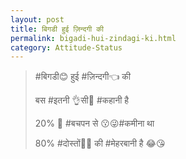 ```yaml
---
layout: post
title: बिगडी हुई ज़िन्दगी की 
permalink: bigadi-hui-zindagi-ki.html
category: Attitude-Status
---
```

> #बिगडी😊 हुई #ज़िन्दगी👈 की 
> 
> बस #इतनी 👌सी💏 #कहानी है 
> 
> 20% 👶 #बचपन से 😗😜#कमीना था
> 
> 80% #दोस्तों👭👫 की #मेहरबानी है 😂😘
